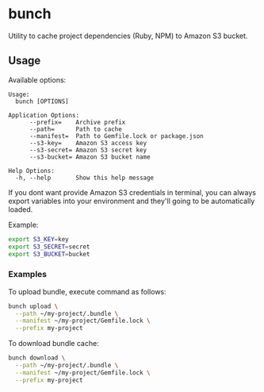 # bunch

Utility to cache project dependencies (Ruby, NPM) to Amazon S3 bucket.

## Usage

Available options:

```
Usage:
  bunch [OPTIONS]

Application Options:
      --prefix=    Archive prefix
      --path=      Path to cache
      --manifest=  Path to Gemfile.lock or package.json
      --s3-key=    Amazon S3 access key
      --s3-secret= Amazon S3 secret key
      --s3-bucket= Amazon S3 bucket name

Help Options:
  -h, --help       Show this help message
```

If you dont want provide Amazon S3 credentials in terminal, you can always
export variables into your environment and they'll going to be automatically
loaded.

Example:

``` bash
export S3_KEY=key
export S3_SECRET=secret
export S3_BUCKET=bucket
```

### Examples

To upload bundle, execute command as follows:

``` bash
bunch upload \
  --path ~/my-project/.bundle \
  --manifest ~/my-project/Gemfile.lock \
  --prefix my-project
```

To download bundle cache:

``` bash
bunch download \
  --path ~/my-project/.bundle \
  --manifest ~/my-project/Gemfile.lock \
  --prefix my-project
```